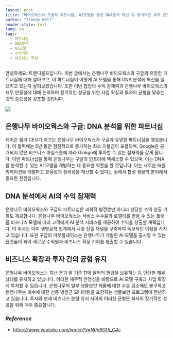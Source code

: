 ```yaml
---
layout: post
title: "바이오웍스와 구글의 파트너쉽, AI모델을 통한 DNA분석 혁신 및 장기적인 투자 균형"
author: "Trendy Wolf"
header-style: text
lang: en
tags:
  - 파트너십
  - DNA분석
  - AI모델
  - 수익기회
  - 비즈니스 확장
---
```


안녕하세요. 트렌디울프입니다. 이번 글에서는 은행나무 바이오웍스와 구글의 유망한 파트너십에 대해 알아보고, 이 파트너십이 어떻게 AI 모델을 통해 DNA 분석에 혁신을 일으키고 있는지 살펴보겠습니다. 또한 이번 협업의 수익 잠재력과 은행나무 바이오웍스의 재무 안정성에 대해 논의하며 장기적인 성공을 위한 사업 확장과 투자의 균형을 맞추는 것의 중요성을 강조할 것입니다.

<img
    src="https://i.ytimg.com/vi/N0g9DUj_C4c/hqdefault.jpg"
/>


## 은행나무 바이오웍스와 구글: DNA 분석을 위한 파트너십
제이슨 켈리 CEO가 이끄는 은행나무 바이오웍스가 구글과 유망한 파트너십을 맺었습니다. 이 협력에는 5년 동안 점진적으로 증가하는 최소 지불금이 포함되며, Google은 공개되지 않은 비즈니스 마일스톤에 따라 Ginkgo에 투자할 수 있는 잠재력을 갖게 됩니다. 이번 파트너십을 통해 은행나무는 구글의 인프라에 액세스할 수 있으며, 이는 DNA를 분석할 수 있는 AI 모델을 개발하는 데 중요한 역할을 할 것입니다. 이는 새로운 애플리케이션을 개발하고 효율성과 정확성을 개선할 수 있다는 점에서 합성 생물학 분야에서 중요한 진전입니다.

## DNA 분석에서 AI의 수익 잠재력
은행나무 바이오웍스와 구글의 파트너십은 과학적 발전뿐만 아니라 상당한 수익 창출 기회도 제공합니다. 은행나무 바이오웍스는 서비스 수수료와 로열티를 받을 수 있는 플랫폼 비즈니스 모델에 따라 고객에게 AI 분석 서비스를 제공하여 수익을 창출할 계획입니다. 이 회사는 이미 생명공학 업계에서 시장 진출 채널을 구축하여 독보적인 이점을 가지고 있습니다. 또한 구글의 마켓플레이스는 은행나무가 개발한 AI 모델을 출시할 수 있는 플랫폼이 되어 새로운 수익원과 비즈니스 확장 기회를 창출할 수 있습니다.

## 비즈니스 확장과 투자 간의 균형 유지
은행나무 바이오웍스는 지난 분기 말 기준 11억 달러의 현금을 보유하는 등 탄탄한 재무 상태를 유지하고 있습니다. 이러한 재무적 안정성을 바탕으로 AI 모델 구축과 사업 확장에 투자할 수 있습니다. 은행나무의 일부 생물보안 제품에 대한 수요 감소에도 불구하고 은행나무는 폐수에 대한 신종 병원균 모니터링을 포함하는 생물보안 프로그램에 전념하고 있습니다. 투자와 현재 비즈니스 운영 유지 사이의 이러한 균형은 회사의 장기적인 성공을 위해 매우 중요합니다.


### _Reference_
- _https://www.youtube.com/watch?v=N0g9DUj_C4c_


